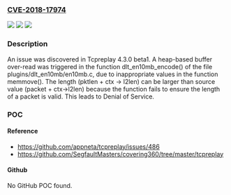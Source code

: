 ### [CVE-2018-17974](https://cve.mitre.org/cgi-bin/cvename.cgi?name=CVE-2018-17974)
![](https://img.shields.io/static/v1?label=Product&message=n%2Fa&color=blue)
![](https://img.shields.io/static/v1?label=Version&message=n%2Fa&color=blue)
![](https://img.shields.io/static/v1?label=Vulnerability&message=n%2Fa&color=brighgreen)

### Description

An issue was discovered in Tcpreplay 4.3.0 beta1. A heap-based buffer over-read was triggered in the function dlt_en10mb_encode() of the file plugins/dlt_en10mb/en10mb.c, due to inappropriate values in the function memmove(). The length (pktlen + ctx -> l2len) can be larger than source value (packet + ctx->l2len) because the function fails to ensure the length of a packet is valid. This leads to Denial of Service.

### POC

#### Reference
- https://github.com/appneta/tcpreplay/issues/486
- https://github.com/SegfaultMasters/covering360/tree/master/tcpreplay

#### Github
No GitHub POC found.

